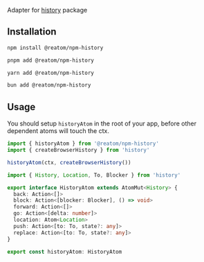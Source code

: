 Adapter for [history](https://github.com/remix-run/history) package

## Installation
<Tabs>
<TabItem label="npm">

  ```sh
npm install @reatom/npm-history
  ```

</TabItem>
<TabItem label="pnpm">

  ```sh
pnpm add @reatom/npm-history
  ```

</TabItem>
<TabItem label="yarn">

  ```sh
yarn add @reatom/npm-history
  ```

</TabItem>
<TabItem label="bun">

  ```sh
bun add @reatom/npm-history
  ```

</TabItem>
</Tabs>

## Usage

You should setup `historyAtom` in the root of your app, before other dependent atoms will touch the ctx.

```ts
import { historyAtom } from '@reatom/npm-history'
import { createBrowserHistory } from 'history'

historyAtom(ctx, createBrowserHistory())
```

```ts
import { History, Location, To, Blocker } from 'history'

export interface HistoryAtom extends AtomMut<History> {
  back: Action<[]>
  block: Action<[blocker: Blocker], () => void>
  forward: Action<[]>
  go: Action<[delta: number]>
  location: Atom<Location>
  push: Action<[to: To, state?: any]>
  replace: Action<[to: To, state?: any]>
}

export const historyAtom: HistoryAtom
```
